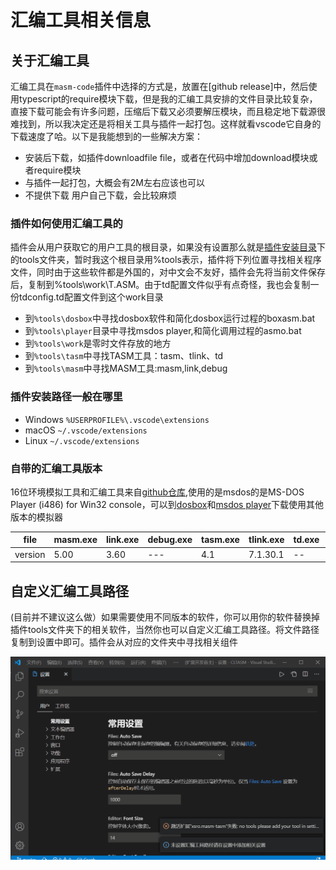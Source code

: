 # 汇编工具相关信息

## 关于汇编工具

汇编工具在`masm-code`插件中选择的方式是，放置在[github release]中，然后使用typescript的require模块下载，但是我的汇编工具安排的文件目录比较复杂，直接下载可能会有许多问题，压缩后下载又必须要解压模块，而且稳定地下载源很难找到，所以我决定还是将相关工具与插件一起打包。这样就看vscode它自身的下载速度了哈。以下是我能想到的一些解决方案：

- 安装后下载，如插件downloadfile file，或者在代码中增加download模块或者require模块
- 与插件一起打包，大概会有2M左右应该也可以
- 不提供下载 用户自己下载，会比较麻烦

### 插件如何使用汇编工具的

插件会从用户获取它的用户工具的根目录，如果没有设置那么就是[插件安装目录](https://code.visualstudio.com/docs/editor/extension-gallery#_where-are-extensions-installed)下的tools文件夹，暂时我这个根目录用%tools表示，插件将下列位置寻找相关程序文件，同时由于这些软件都是外国的，对中文会不友好，插件会先将当前文件保存后，复制到%tools\work\T.ASM。由于td配置文件似乎有点奇怪，我也会复制一份tdconfig.td配置文件到这个work目录

- 到`%tools\dosbox`中寻找dosbox软件和简化dosbox运行过程的boxasm.bat
- 到`%tools\player`目录中寻找msdos player,和简化调用过程的asmo.bat
- 到`%tools\work`是零时文件存放的地方
- 到`%tools\tasm`中寻找TASM工具：tasm、tlink、td
- 到`%tools\masm`中寻找MASM工具:masm,link,debug

### 插件安装路径一般在哪里

- Windows `%USERPROFILE%\.vscode\extensions`
- macOS `~/.vscode/extensions`
- Linux `~/.vscode/extensions`

### 自带的汇编工具版本

16位环境模拟工具和汇编工具来自[github仓库](https://github.com/xsro/VSC-ASMtasks/releases),使用的是msdos的是MS-DOS Player (i486) for Win32 console，可以到[dosbox](https://dosbox.com)和[msdos player](http://takeda-toshiya.my.coocan.jp/msdos)下载使用其他版本的模拟器

|file|masm.exe|link.exe|debug.exe|tasm.exe|tlink.exe|td.exe|dosbox|msdos|
|---|----------|----------|----------|---------|----------|------|--------|--------|
|version|5.00|3.60|---|4.1|7.1.30.1|--|0.74|4/10/2020|

## 自定义汇编工具路径

(目前并不建议这么做）如果需要使用不同版本的软件，你可以用你的软件替换掉插件tools文件夹下的相关软件，当然你也可以自定义汇编工具路径。将文件路径复制到设置中即可。插件会从对应的文件夹中寻找相关组件

![set the tool path](../pics/settools.gif)

